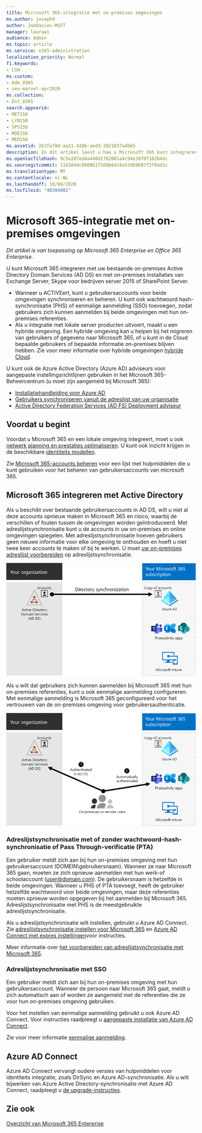 ```yaml
---
title: Microsoft 365-integratie met on-premises omgevingen
ms.author: josephd
author: JoeDavies-MSFT
manager: laurawi
audience: Admin
ms.topic: article
ms.service: o365-administration
localization_priority: Normal
f1.keywords:
- CSH
ms.custom:
- Adm_O365
- seo-marvel-apr2020
ms.collection:
- Ent_O365
search.appverid:
- MET150
- LYN150
- SPS150
- MOE150
- MED150
ms.assetid: 263faf8d-aa21-428b-aed3-2021837a4b65
description: In dit artikel leest u hoe u Microsoft 365 kunt integreren met uw bestaande adreslijstservices en on-premises omgevingen.
ms.openlocfilehash: 9c5e287ed4a440d1f62081a4c94e39f0f162b4dc
ms.sourcegitcommit: 11d1044c6600b1f568b6dc8a53db9b07f2f0ad1c
ms.translationtype: MT
ms.contentlocale: nl-NL
ms.lasthandoff: 10/08/2020
ms.locfileid: "48384882"
---
```

# <a name="microsoft-365-integration-with-on-premises-environments"></a>Microsoft 365-integratie met on-premises omgevingen

*Dit artikel is van toepassing op Microsoft 365 Enterprise en Office 365 Enterprise.*

U kunt Microsoft 365 integreren met uw bestaande on-premises Active Directory Domain Services (AD DS) en met on-premises installaties van Exchange Server, Skype voor bedrijven server 2015 of SharePoint Server.
  
 - Wanneer u ACTIVEert, kunt u gebruikersaccounts voor beide omgevingen synchroniseren en beheren. U kunt ook wachtwoord hash-synchronisatie (PHS) of eenmalige aanmelding (SSO) toevoegen, zodat gebruikers zich kunnen aanmelden bij beide omgevingen met hun on-premises referenties.
 - Als u integratie met lokale server producten uitvoert, maakt u een hybride omgeving. Een hybride omgeving kan u helpen bij het migreren van gebruikers of gegevens naar Microsoft 365, of u kunt in de Cloud bepaalde gebruikers of bepaalde informatie on-premises blijven hebben. Zie voor meer informatie over hybride omgevingen [hybride Cloud](../solutions/cloud-architecture-models.md#hybrid).

U kunt ook de Azure Active Directory (Azure AD) adviseurs voor aangepaste instellingsrichtlijnen gebruiken in het Microsoft 365-Beheercentrum (u moet zijn aangemeld bij Microsoft 365):

- [Installatiehandleiding voor Azure AD](https://aka.ms/aadpguidance)
- [Gebruikers synchroniseren vanuit de adreslijst van uw organisatie](https://aka.ms/aadconnectpwsync)
- [Active Directory Federation Services (AD FS) Deployment adviseur](https://aka.ms/adfsguidance)
   
## <a name="before-you-begin"></a>Voordat u begint

Voordat u Microsoft 365 en een lokale omgeving integreert, moet u ook [netwerk planning en prestaties optimaliseren](network-planning-and-performance.md). U kunt ook inzicht krijgen in de beschikbare [identiteits modellen](about-microsoft-365-identity.md). 

Zie [Microsoft 365-accounts beheren](manage-microsoft-365-accounts.md) voor een lijst met hulpmiddelen die u kunt gebruiken voor het beheren van gebruikersaccounts van microsoft 365. 
  
## <a name="integrate-microsoft-365-with-ad-ds"></a>Microsoft 365 integreren met Active Directory

Als u beschikt over bestaande gebruikersaccounts in AD DS, wilt u niet al deze accounts opnieuw maken in Microsoft 365 en risico, waarbij de verschillen of fouten tussen de omgevingen worden geïntroduceerd. Met adreslijstsynchronisatie kunt u de accounts in uw on-premises en online omgevingen spiegelen. Met adreslijstsynchronisatie hoeven gebruikers geen nieuwe informatie voor elke omgeving te onthouden en hoeft u niet twee keer accounts te maken of bij te werken. U moet [uw on-premises adreslijst voorbereiden](prepare-for-directory-synchronization.md) op adreslijstsynchronisatie.
  
![Adreslijstsynchronisatie gebruiken om on-premises en online gegevens van gebruikersaccounts gesynchroniseerd te houden](../media/microsoft-365-integration/directory-synchronization.png)
  
Als u wilt dat gebruikers zich kunnen aanmelden bij Microsoft 365 met hun on-premises referenties, kunt u ook eenmalige aanmelding configureren. Met eenmalige aanmelding is Microsoft 365 geconfigureerd voor het vertrouwen van de on-premises omgeving voor gebruikersauthenticatie.
  
![Met eenmalige aanmelding is hetzelfde account beschikbaar in de on-premises omgeving en de online omgeving](../media/microsoft-365-integration/single-sign-on.png)

### <a name="directory-synchronization-with-or-without-password-hash-synchronization-or-pass-through-authentication-pta"></a>Adreslijstsynchronisatie met of zonder wachtwoord-hash-synchronisatie of Pass Through-verificatie (PTA)

Een gebruiker meldt zich aan bij hun on-premises omgeving met hun gebruikersaccount (DOMEIN\gebruikersnaam). Wanneer ze naar Microsoft 365 gaan, moeten ze zich opnieuw aanmelden met hun werk-of schoolaccount (user@domain.com). De gebruikersnaam is hetzelfde in beide omgevingen. Wanneer u PHS of PTA toevoegt, heeft de gebruiker hetzelfde wachtwoord voor beide omgevingen, maar deze referenties moeten opnieuw worden opgegeven bij het aanmelden bij Microsoft 365. Adreslijstsynchronisatie met PHS is de meestgebruikte adreslijstsynchronisatie.

Als u adreslijstsynchronisatie wilt instellen, gebruikt u Azure AD Connect. Zie [adreslijstsynchronisatie instellen voor Microsoft 365](set-up-directory-synchronization.md) en [Azure AD Connect met expres instellingen](https://go.microsoft.com/fwlink/p/?LinkId=698537)voor instructies.

Meer informatie over [het voorbereiden van adreslijstsynchronisatie met Microsoft 365](prepare-for-directory-synchronization.md).

### <a name="directory-synchronization-with-sso"></a>Adreslijstsynchronisatie met SSO

Een gebruiker meldt zich aan bij hun on-premises omgeving met hun gebruikersaccount. Wanneer de persoon naar Microsoft 365 gaat, meldt u zich automatisch aan of worden ze aangemeld met de referenties die ze voor hun on-premises omgeving gebruiken.

Voor het instellen van eenmalige aanmelding gebruikt u ook Azure AD Connect. Voor instructies raadpleegt u [aangepaste installatie van Azure AD Connect](https://go.microsoft.com/fwlink/p/?LinkID=698430).

Zie voor meer informatie [eenmalige aanmelding](https://go.microsoft.com/fwlink/p/?LinkId=698604).

## <a name="azure-ad-connect"></a>Azure AD Connect

Azure AD Connect vervangt oudere versies van hulpmiddelen voor identiteits integratie, zoals DirSync en Azure AD-synchronisatie. Als u wilt bijwerken van Azure Active Directory-synchronisatie met Azure AD Connect, raadpleegt u [de upgrade-instructies](https://go.microsoft.com/fwlink/p/?LinkId=733240). 

## <a name="see-also"></a>Zie ook

[Overzicht van Microsoft 365 Enterprise](microsoft-365-overview.md)
